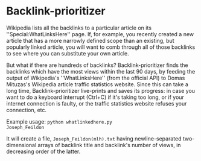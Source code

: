 Backlink-prioritizer
========

Wikipedia lists all the backlinks to a particular article on its ''Special:WhatLinksHere'' page. If, for example, you recently created a new article that has a more narrowly defined scope than an existing, but popularly linked article, you will want to comb through all of those backlinks to see where you can substitute your own article.

But what if there are hundreds of backlinks? Backlink-prioritizer finds the backlinks which have the most views within the last 90 days, by feeding the output of Wikipedia's ''WhatLinksHere'' (from the official API) to Domas Mituzas's Wikipedia article traffic statistics website. Since this can take a long time, Backlink-prioritizer live-prints and saves its progress: in case you want to do a keyboard interrupt (Ctrl+C) if it's taking too long, or if your internet connection is faulty, or the traffic statistics website refuses your connection, etc.

Example usage: <code>python whatlinkedhere.py Joseph_Feildon</code> 

It will create a file, <code>Joseph_Feildon(mlh).txt</code> having newline-separated two-dimensional arrays of backlink title and backlink's number of views, in decreasing order of the latter.
